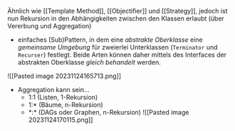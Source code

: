 Ähnlich wie [[Template Method]], [[Objectifier]] und [[Strategy]], jedoch ist nun Rekursion in den Abhängigkeiten zwischen den Klassen erlaubt (über Vererbung und Aggregation)

- einfaches (Sub)Pattern, in dem eine *abstrakte Oberklasse* eine *gemeinsame Umgebung* für zweierlei Unterklassen (`Terminator` und `Recurser`) festlegt. Beide Arten können daher mittels des Interfaces der abstrakten Oberklasse *gleich behandelt* werden.

![[Pasted image 20231124165713.png]]

- Aggregation kann sein...
	- 1:1 (Listen, 1-Rekursion)
	- 1:* (Bäume, n-Rekursion)
	- \*:\* (DAGs oder Graphen, n-Rekursion)
![[Pasted image 20231124170115.png]]
